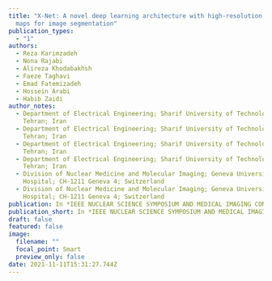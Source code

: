 ```yaml
---
title: "X-Net: A novel deep learning architecture with high-resolution feature
  maps for image segmentation"
publication_types:
  - "1"
authors:
  - Reza Karimzadeh
  - Nona Rajabi
  - Alireza Khodabakhsh
  - Faeze Taghavi
  - Emad Fatemizadeh
  - Hossein Arabi
  - Habib Zaidi
author_notes:
  - Department of Electrical Engineering; Sharif University of Technology;
    Tehran; Iran
  - Department of Electrical Engineering; Sharif University of Technology;
    Tehran; Iran
  - Department of Electrical Engineering; Sharif University of Technology;
    Tehran; Iran
  - Department of Electrical Engineering; Sharif University of Technology;
    Tehran; Iran
  - Division of Nuclear Medicine and Molecular Imaging; Geneva University
    Hospital; CH-1211 Geneva 4; Switzerland
  - Division of Nuclear Medicine and Molecular Imaging; Geneva University
    Hospital; CH-1211 Geneva 4; Switzerland
publication: In *IEEE NUCLEAR SCIENCE SYMPOSIUM AND MEDICAL IMAGING CONFERENCE2021*
publication_short: In *IEEE NUCLEAR SCIENCE SYMPOSIUM AND MEDICAL IMAGING CONFERENCE 2021*
draft: false
featured: false
image:
  filename: ""
  focal_point: Smart
  preview_only: false
date: 2021-11-11T15:31:27.744Z
---
```

